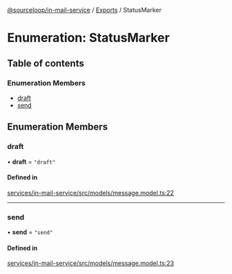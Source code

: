 [@sourceloop/in-mail-service](../README.md) / [Exports](../modules.md) / StatusMarker

# Enumeration: StatusMarker

## Table of contents

### Enumeration Members

- [draft](StatusMarker.md#draft)
- [send](StatusMarker.md#send)

## Enumeration Members

### draft

• **draft** = ``"draft"``

#### Defined in

[services/in-mail-service/src/models/message.model.ts:22](https://github.com/sourcefuse/loopback4-microservice-catalog/blob/00e854d46/services/in-mail-service/src/models/message.model.ts#L22)

___

### send

• **send** = ``"send"``

#### Defined in

[services/in-mail-service/src/models/message.model.ts:23](https://github.com/sourcefuse/loopback4-microservice-catalog/blob/00e854d46/services/in-mail-service/src/models/message.model.ts#L23)
